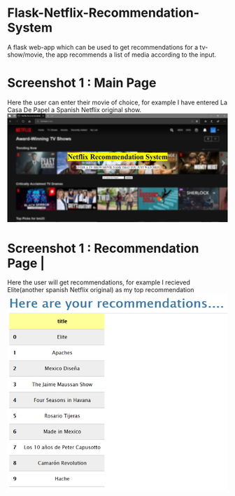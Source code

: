 # Flask-Netflix-Recommendation-System
A flask web-app which can be used to get recommendations for a tv-show/movie, the app recommends a list of media according to the input.

# Screenshot 1 : Main Page 
Here the user can enter their movie of choice, for example I have entered La Casa De Papel a Spanish Netflix original show.
![](Screenshots/screenshot1.PNG)
# Screenshot 1 : Recommendation Page |
Here the user will get recommendations, for example I recieved Elite(another spanish Netflix original) as my top recommendation 
![](Screenshots/screenshot2.PNG)
